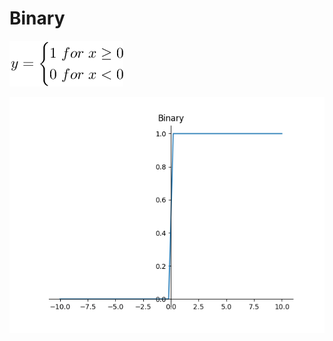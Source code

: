 # Binary

![Binary equation](resources/binary.png?raw=true)

![Binary plot](resources/binary_plot.png?raw=true)
